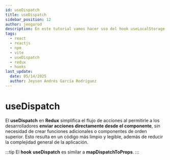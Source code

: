 ```yaml
---
id: useDispatch
title: useDispatch
sidebar_position: 12
author: jeogarod
description: En este tutorial vamos hacer uso del hook useLocalStorage para estandarizar el almacenamiento local o en caché en un proyecto ReactJS
tags:
  - react
  - reactjs
  - npm
  - vite
  - useDispatch
  - redux
  - hooks
last_update:
  date: 05/14/2025
  author: Jeyson Andrés García Rodríguez
---
```


# useDispatch

El **useDispatch** en **Redux** simplifica el flujo de acciones al permitirle a los desarrolladores **enviar acciones directamente desde el componente**, sin necesidad de crear funciones adicionales o componentes de orden superior. Esto resulta en un código más limpio y legible, además de reducir la complejidad general de la aplicación.

:::tip
El **hook** **useDispatch** es similar a **mapDispatchToProps**.
:::